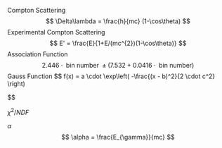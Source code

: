 Compton Scattering 
$$
\Delta\lambda = \frac{h}{mc} (1-\cos\theta)
$$
Experimental Compton Scattering
$$
E' = \frac{E}{1+E/(mc^{2})(1-\cos\theta)}
$$
Association Function
$$
2.446 \cdot \text{ bin number } \pm (7.532+ 0.0416 \cdot \text{ bin number})
$$
Gauss Function 
$$
f(x) = a \cdot \exp\left( -\frac{(x - b)^2}{2 \cdot c^2} \right)

$$

$\chi^{2}/NDF$

$\alpha$
$$
\alpha = \frac{E_{\gamma}}{mc}
$$
